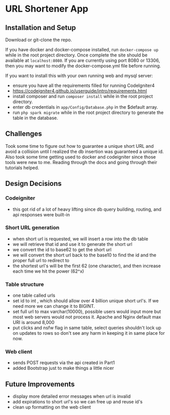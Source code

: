 # URL Shortener App

## Installation and Setup
Download or git-clone the repo. 

If you have docker and docker-compose installed, run `docker-compose up` while in the root project directory. Once complete the site should be available at `localhost:8080`. If you are currently using port 8080 or 13306, then you may want to modify the docker-compose.yml file before running.

If you want to install this with your own running web and mysql server:
* ensure you have all the requirements filled for running CodeIgniter4
* https://codeigniter4.github.io/userguide/intro/requirements.html
* install composer and run `composer install` while in the root project directory. 
* enter db credentials in `app/Config/Database.php` in the $default array. 
* run `php spark migrate` while in the root project directory to generate the table in the database. 

## Challenges
Took some time to figure out how to guarantee a unique short URL and avoid a collision until I realized the db insertion was guaranteed a unique id. Also took some time getting used to docker and codeigniter since those tools were new to me. Reading through the docs and going through their tutorials helped.

## Design Decisions
### Codeigniter
* this got rid of a lot of heavy lifting since db query building, routing, and api responses were built-in
### Short URL generation
* when short url is requested, we will insert a row into the db table
* we will retrieve that id and use it to generate the short url
* we convert the id to base62 to get the short url
* we will convert the short url back to the base10 to find the id and the proper full url to redirect to
* the shortest url's will be the first 62 (one character), and then increase each time we hit the power (62^x)
### Table structure
* one table called urls
* set id to int , which should allow over 4 billion unique short url's. If we need more we can change it to BIGINT.
* set full url to max varchar(10000), possible users would input more but most web servers would not process it. Apache and Nginx default max URI is around 8,000
* put clicks and nsfw flag in same table, select queries shouldn't lock up on updates to rows so don't see any harm in keeping it in same place for now.
### Web client 
* sends POST requests via the api created in Part1
* added Bootstrap just to make things a little nicer

## Future Improvements
* display more detailed error messages when url is invalid
* add expirations to short url's so we can free up and reuse id's
* clean up formatting on the web client
